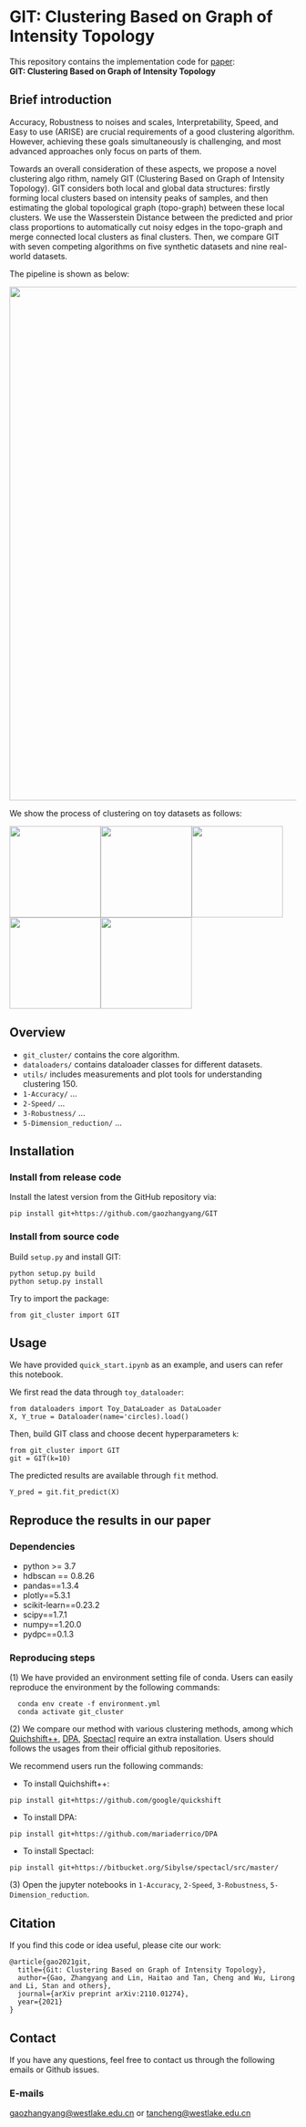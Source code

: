 # GIT: Clustering Based on Graph of Intensity Topology 

This repository contains the implementation code for [paper](https://doi.org/10.1093/bioinformatics/btaa1005):<br>__GIT: Clustering Based on Graph of Intensity Topology__<br>

<!-- If you found this package useful, please cite:
```
@article{gao2021git,
  title={Git: Clustering Based on Graph of Intensity Topology},
  author={Gao, Zhangyang and Lin, Haitao and Tan, Cheng and Wu, Lirong and Li, Stan and others},
  journal={arXiv preprint arXiv:2110.01274},
  year={2021}
}
``` -->

## Brief introduction

Accuracy, Robustness to noises and scales, Interpretability, Speed, and Easy to use (ARISE) are crucial requirements of a good clustering algorithm. However, achieving these goals simultaneously is challenging, and most advanced approaches only focus on parts of them. 

Towards an overall consideration of these aspects, we propose a novel clustering algo rithm, namely GIT (Clustering Based on Graph of Intensity Topology). GIT considers both local and global data structures: firstly forming local clusters based on intensity peaks of samples, and then estimating the global topological graph (topo-graph) between these local clusters. We use the Wasserstein Distance between the predicted and prior class proportions to automatically cut noisy edges in the topo-graph and merge connected local clusters as final clusters. Then, we compare GIT with seven competing algorithms on five synthetic datasets and nine real-world datasets. 

The pipeline is shown as below:

<p align="center">
    <img src="./readme_figures/pipeline.png" width="900"> <br>
</p>

We show the process of clustering on toy datasets as follows:

<p float="center">
    <img src="./readme_figures/circles.gif" width="160"/><img src="./readme_figures/impossible.gif" width="160"/><img src="./readme_figures/moons.gif" width="160"/><img src="./readme_figures/s-set.gif" width="160"/><img src="./readme_figures/smile.gif" width="160"/>
</p>

## Overview

* `git_cluster/` contains the core algorithm.
* `dataloaders/` contains dataloader classes for different datasets.
* `utils/` includes measurements and plot tools for understanding clustering 150.
* `1-Accuracy/` ...
* `2-Speed/` ...
* `3-Robustness/` ...
* `5-Dimension_reduction/` ...

## Installation

### Install from release code

Install the latest version from the GitHub repository via:

```
pip install git+https://github.com/gaozhangyang/GIT
```

### Install from source code

Build `setup.py` and install GIT:

```
python setup.py build
python setup.py install
```

Try to import the package:

```
from git_cluster import GIT
```

## Usage 

We have provided `quick_start.ipynb` as an example, and users can refer this notebook.

We first read the data through `toy_dataloader`:

```
from dataloaders import Toy_DataLoader as DataLoader
X, Y_true = Dataloader(name='circles).load()
```

Then, build GIT class and choose decent hyperparameters `k`:
```
from git_cluster import GIT
git = GIT(k=10)
```

The predicted results are available through `fit` method.
```
Y_pred = git.fit_predict(X)
```


## Reproduce the results in our paper

### Dependencies
* python >= 3.7
* hdbscan == 0.8.26
* pandas==1.3.4
* plotly==5.3.1
* scikit-learn==0.23.2
* scipy==1.7.1
* numpy==1.20.0
* pydpc==0.1.3

### Reproducing steps
(1) We have provided an environment setting file of conda. Users can easily reproduce the environment by the following commands:

```
  conda env create -f environment.yml
  conda activate git_cluster
```

(2) We compare our method with various clustering methods, among which [Quichshift++](https://github.com/google/quickshift), [DPA](https://github.com/mariaderrico/DPA), [Spectacl](https://bitbucket.org/Sibylse/spectacl/src/master/) require an extra installation. Users should follows the usages from their official github repositories. 

We recommend users run the following commands:

* To install Quichshift++:

```
pip install git+https://github.com/google/quickshift
```

* To install DPA:

```
pip install git+https://github.com/mariaderrico/DPA
```

* To install Spectacl:

```
pip install git+https://bitbucket.org/Sibylse/spectacl/src/master/
```

(3) Open the jupyter notebooks in `1-Accuracy`, `2-Speed`, `3-Robustness`, `5-Dimension_reduction`.

## Citation
If you find this code or idea useful, please cite our work:
```
@article{gao2021git,
  title={Git: Clustering Based on Graph of Intensity Topology},
  author={Gao, Zhangyang and Lin, Haitao and Tan, Cheng and Wu, Lirong and Li, Stan and others},
  journal={arXiv preprint arXiv:2110.01274},
  year={2021}
}
```

## Contact
If you have any questions, feel free to contact us through the following emails or Github issues. 
### E-mails
gaozhangyang@westlake.edu.cn or tancheng@westlake.edu.cn